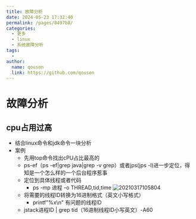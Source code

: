 ```yaml
---
title: 故障分析
date: 2024-05-23 17:32:40
permalink: /pages/8497b8/
categories:
  - 更多
  - linux
  - 系统故障分析
tags:
  - 
author: 
  name: qouson
  link: https://github.com/qouson
---
```

# 故障分析

## cpu占用过高

- 结合linux命令和jdk命令一块分析
- 案例
  - 先用top命令找出cPU占比最高的
  - ps-ef（ps -ef|grep java|grep -v grep）或者jps(jps -l)进一步定位，得知是一个怎么样的一个后台程序惹事
  - 定位到具体线程或者代码
    - ps -mp 进程 -o THREAD,tid,time
    ![20210317105804](https://cdn.jsdelivr.net/gh/qouson/my-pic-bed/pic/20210317105804.png)
  - 将需要的线程ID转换为16进制格式（英文小写格式）
    - printf"%x\n" 有问题的线程ID
  - jstack进程ID | grep tid（16进制线程ID小写英文）-A60
